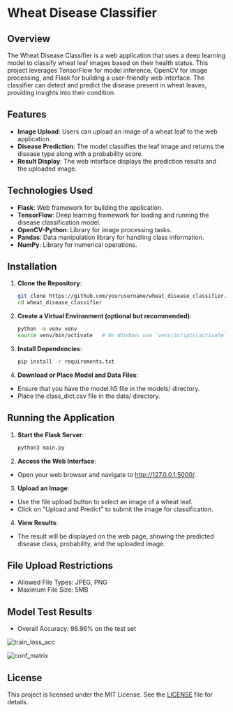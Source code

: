# Wheat Disease Classifier

## Overview

The Wheat Disease Classifier is a web application that uses a deep learning model to classify wheat leaf images based on their health status. This project leverages TensorFlow for model inference, OpenCV for image processing, and Flask for building a user-friendly web interface. The classifier can detect and predict the disease present in wheat leaves, providing insights into their condition.

## Features

- **Image Upload**: Users can upload an image of a wheat leaf to the web application.
- **Disease Prediction**: The model classifies the leaf image and returns the disease type along with a probability score.
- **Result Display**: The web interface displays the prediction results and the uploaded image.

## Technologies Used

- **Flask**: Web framework for building the application.
- **TensorFlow**: Deep learning framework for loading and running the disease classification model.
- **OpenCV-Python**: Library for image processing tasks.
- **Pandas**: Data manipulation library for handling class information.
- **NumPy**: Library for numerical operations.


## Installation

1. **Clone the Repository**:
   ```sh
   git clone https://github.com/yourusername/wheat_disease_classifier.git
   cd wheat_disease_classifier
   ```
2. **Create a Virtual Environment (optional but recommended)**:
    ```sh
    python -m venv venv
    source venv/bin/activate   # On Windows use `venv\Scripts\activate`
    ```
3. **Install Dependencies**:
    ```sh
    pip install -r requirements.txt
    ```
4. **Download or Place Model and Data Files**:
- Ensure that you have the model.h5 file in the models/ directory.
- Place the class_dict.csv file in the data/ directory.

## Running the Application

1. **Start the Flask Server**:
    ```sh
    python3 main.py
    ```
2. **Access the Web Interface**:
- Open your web browser and navigate to http://127.0.0.1:5000/.

3. **Upload an Image**:
- Use the file upload button to select an image of a wheat leaf.
- Click on "Upload and Predict" to submit the image for classification.

4. **View Results**:
- The result will be displayed on the web page, showing the predicted disease class, probability, and the uploaded image.

## File Upload Restrictions
- Allowed File Types: JPEG, PNG
- Maximum File Size: 5MB

## Model Test Results
- Overall Accuracy: 98.96% on the test set

![train_loss_acc](https://github.com/user-attachments/assets/c1d48af7-63b1-43e8-8549-980fbc9cadb2)

![conf_matrix](https://github.com/user-attachments/assets/f78355e3-f5eb-40d8-9f68-0b315d96148e)


## License
This project is licensed under the MIT License. See the [LICENSE](https://github.com/obaidhsn/wheat_leaf_disease_detection/blob/main/LICENSE) file for details.

